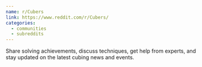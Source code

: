 ```yaml
---
name: r/Cubers
link: https://www.reddit.com/r/Cubers/
categories:
  - communities
  - subreddits
---
```


Share solving achievements, discuss techniques, get help from experts, and stay updated on the latest cubing news and events.